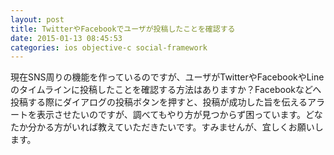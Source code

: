 ```yaml
---
layout: post
title: TwitterやFacebookでユーザが投稿したことを確認する
date: 2015-01-13 08:45:53
categories: ios objective-c social-framework
---
```

<p>現在SNS周りの機能を作っているのですが、ユーザがTwitterやFacebookやLineのタイムラインに投稿したことを確認する方法はありますか？Facebookなどへ投稿する際にダイアログの投稿ボタンを押すと、投稿が成功した旨を伝えるアラートを表示させたいのですが、調べてもやり方が見つからず困っています。どなたか分かる方がいれば教えていただきたいです。すみませんが、宜しくお願いします。</p>
